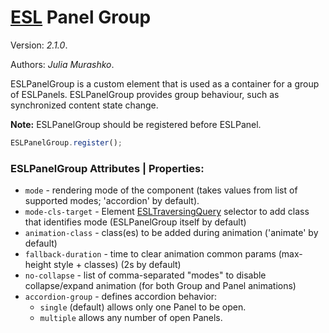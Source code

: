 # [ESL](https://exadel-inc.github.io/esl/) Panel Group

Version: *2.1.0*.  

Authors: *Julia Murashko*.

ESLPanelGroup is a custom element that is used as a container for a group of ESLPanels.
ESLPanelGroup provides group behaviour, such as synchronized content state change.

**Note:** ESLPanelGroup should be registered before ESLPanel.

```js
ESLPanelGroup.register();
```

### ESLPanelGroup Attributes | Properties:
 
- `mode` - rendering mode of the component (takes values from list of supported modes; 'accordion' by default).
- `mode-cls-target` - Element [ESLTraversingQuery](https://exadel-inc.github.io/esl/utils/esl-traversing-query/)  selector to add class that identifies mode (ESLPanelGroup itself by default)
- `animation-class` - class(es) to be added during animation ('animate' by default)
- `fallback-duration` - time to clear animation common params (max-height style + classes) (2s by default)
- `no-collapse` - list of comma-separated "modes" to disable collapse/expand animation (for both Group and Panel animations)
- `accordion-group` - defines accordion behavior: 
  * `single` (default) allows only one Panel to be open.
  * `multiple` allows any number of open Panels.
